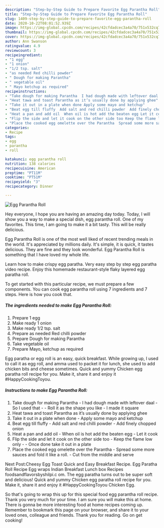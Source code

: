 ```yaml
---
description: "Step-by-Step Guide to Prepare Favorite Egg Parantha Roll"
title: "Step-by-Step Guide to Prepare Favorite Egg Parantha Roll"
slug: 1409-step-by-step-guide-to-prepare-favorite-egg-parantha-roll
date: 2020-10-22T08:01:52.939Z
image: https://img-global.cpcdn.com/recipes/42cfdadcec3a4a70/751x532cq70/egg-parantha-roll-recipe-main-photo.jpg
thumbnail: https://img-global.cpcdn.com/recipes/42cfdadcec3a4a70/751x532cq70/egg-parantha-roll-recipe-main-photo.jpg
cover: https://img-global.cpcdn.com/recipes/42cfdadcec3a4a70/751x532cq70/egg-parantha-roll-recipe-main-photo.jpg
author: Ann Swanson
ratingvalue: 4.9
reviewcount: 3
recipeingredient:
- "1 egg"
- "1 onion"
- "1/2 tsp. salt"
- "as needed Red chilli powder"
- " Dough for making Parantha"
- " vegetable oil"
- " Mayo ketchup as required"
recipeinstructions:
- "Take dough for making Parantha  I had dough made with leftover daal So I used that  Roll it as the shape you like I made it square"
- "Heat tawa and toast Parantha as it’s usually done by applying ghee"
- "Take it out in a plate when done Apply some mayo and ketchup"
- "Beat egg till fluffy  Add salt and red chilli powder  Add finely chopped onion"
- "Heat a pan and add oil  When oil is hot add the beaten egg Let it cook"
- "Flip the side and let it cook on the other side too Keep the flame low only  Once done take it out in a plate"
- "Place the cooked egg omelette over the Parantha  Spread some more sauces and fold it like a roll.  Cut from the middle and serve"
categories:
- Recipe
tags:
- egg
- parantha
- roll

katakunci: egg parantha roll 
nutrition: 138 calories
recipecuisine: American
preptime: "PT11M"
cooktime: "PT51M"
recipeyield: "3"
recipecategory: Dinner

---
```



![Egg Parantha Roll](https://img-global.cpcdn.com/recipes/42cfdadcec3a4a70/751x532cq70/egg-parantha-roll-recipe-main-photo.jpg)

Hey everyone, I hope you are having an amazing day today. Today, I will show you a way to make a special dish, egg parantha roll. One of my favorites. This time, I am going to make it a bit tasty. This will be really delicious.

Egg Parantha Roll is one of the most well liked of recent trending meals in the world. It's appreciated by millions daily. It's simple, it is quick, it tastes delicious. They are fine and they look wonderful. Egg Parantha Roll is something that I have loved my whole life.

Learn how to make crispy egg paratha. Very easy step by step egg paratha video recipe. Enjoy this homemade restaurant-style flaky layered egg paratha roll.


To get started with this particular recipe, we must prepare a few components. You can cook egg parantha roll using 7 ingredients and 7 steps. Here is how you cook that.

<!--inarticleads1-->

##### The ingredients needed to make Egg Parantha Roll:

1. Prepare 1 egg
1. Make ready 1 onion
1. Make ready 1/2 tsp. salt
1. Prepare as needed Red chilli powder
1. Prepare  Dough for making Parantha
1. Take  vegetable oil
1. Prepare  Mayo, ketchup as required


Egg paratha or egg roll is an easy, quick breakfast. While growing up, I used to call it as egg roll, and amma used to packet it for lunch, she used to add chicken bits and cheese sometimes. Quick and yummy Chicken egg paratha roll recipe for you. Make it, share it and enjoy it #HappyCookingToyou. 

<!--inarticleads2-->

##### Instructions to make Egg Parantha Roll:

1. Take dough for making Parantha  - I had dough made with leftover daal - So I used that -  - Roll it as the shape you like - I made it square
1. Heat tawa and toast Parantha as it’s usually done by applying ghee
1. Take it out in a plate when done - Apply some mayo and ketchup
1. Beat egg till fluffy  - Add salt and red chilli powder  - Add finely chopped onion
1. Heat a pan and add oil  - When oil is hot add the beaten egg - Let it cook
1. Flip the side and let it cook on the other side too - Keep the flame low only -  - Once done take it out in a plate
1. Place the cooked egg omelette over the Parantha  - Spread some more sauces and fold it like a roll.  - Cut from the middle and serve


Next Post:Cheesy Egg Toast Quick and Easy Breakfast Recipe. Egg Paratha Roll Recipe Egg wraps Indian Breakfast Lunch box Recipes foodsandflavorsbyshilpi.c om. The egg paratha turns out to be super soft and delicious! Quick and yummy Chicken egg paratha roll recipe for you. Make it, share it and enjoy it #HappyCookingToyou Chicken Egg. 

So that's going to wrap this up for this special food egg parantha roll recipe. Thank you very much for your time. I am sure you will make this at home. There is gonna be more interesting food at home recipes coming up. Remember to bookmark this page on your browser, and share it to your loved ones, colleague and friends. Thank you for reading. Go on get cooking!
